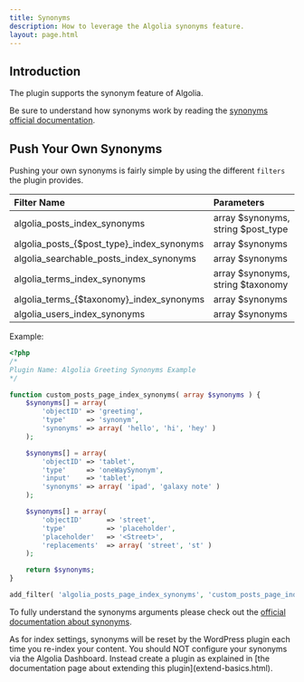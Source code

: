 ```yaml
---
title: Synonyms
description: How to leverage the Algolia synonyms feature.
layout: page.html
---
```

## Introduction

The plugin supports the synonym feature of Algolia.

Be sure to understand how synonyms work by reading the [synonyms official documentation](https://www.algolia.com/doc/relevance/synonyms).

## Push Your Own Synonyms

Pushing your own synonyms is fairly simple by using the different `filters` the plugin provides.

| Filter Name                                 | Parameters                         |
|:--------------------------------------------|:-----------------------------------|
| algolia_posts_index_synonyms                | array $synonyms, string $post_type |
| algolia\_posts\_{$post_type}_index_synonyms | array $synonyms                    |
| algolia_searchable_posts_index_synonyms     | array $synonyms                    |
| algolia_terms_index_synonyms                | array $synonyms, string $taxonomy  |
| algolia\_terms\_{$taxonomy}_index_synonyms  | array $synonyms                    |
| algolia_users_index_synonyms                | array $synonyms                    |

Example:

```php
<?php
/*
Plugin Name: Algolia Greeting Synonyms Example
*/

function custom_posts_page_index_synonyms( array $synonyms ) {
	$synonyms[] = array(
		'objectID' => 'greeting',
		'type'     => 'synonym',
		'synonyms' => array( 'hello', 'hi', 'hey' )
	);

	$synonyms[] = array(
		'objectID' => 'tablet',
		'type'     => 'oneWaySynonym',
		'input'    => 'tablet',
		'synonyms' => array( 'ipad', 'galaxy note' )
	);

	$synonyms[] = array(
        'objectID' 		=> 'street',
        'type'     		=> 'placeholder',
        'placeholder'   => '<Street>',
        'replacements' 	=> array( 'street', 'st' )
    );

	return $synonyms;
}

add_filter( 'algolia_posts_page_index_synonyms', 'custom_posts_page_index_synonyms' );
```

To fully understand the synonyms arguments please check out the [official documentation about synonyms](https://www.algolia.com/doc/relevance/synonyms).

<div class="alert alert-warning">As for index settings, synonyms will be reset by the WordPress plugin each time you re-index your content. You should NOT configure your synonyms via the Algolia Dashboard. Instead create a plugin as explained in [the documentation page about extending this plugin](extend-basics.html).</div>
